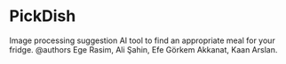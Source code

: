 # PickDish
Image processing suggestion AI tool to find an appropriate meal for your fridge.
@authors
Ege Rasim, Ali Şahin, Efe Görkem Akkanat, Kaan Arslan.
